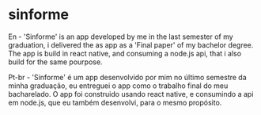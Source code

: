 # sinforme

En - 'Sinforme' is an app developed by me in the last semester of my graduation, i delivered the as app as a 'Final paper' of my bachelor degree. The app is build in react native, and consuming a node.js api, that i also build for the same pourpose.

Pt-br - 'Sinforme' é um app desenvolvido por mim no último semestre da minha graduação, eu entreguei o app como o trabalho final do meu bacharelado. O app foi construido usando react native, e consumindo a api em node.js, que eu também desenvolvi, para o mesmo propósito.
